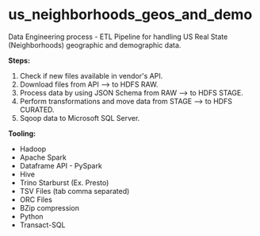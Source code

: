 # us_neighborhoods_geos_and_demo
Data Engineering process - ETL Pipeline for handling US Real State (Neighborhoods) geographic and demographic data.

**Steps:**
1) Check if new files available in vendor's API.
2) Download files from API --> to HDFS RAW.
3) Process data by using JSON Schema from RAW --> to HDFS STAGE.
4) Perform transformations and move data from STAGE --> to HDFS CURATED.
5) Sqoop data to Microsoft SQL Server.

**Tooling:** 
* Hadoop
* Apache Spark
* Dataframe API - PySpark
* Hive
* Trino Starburst (Ex. Presto)
* TSV Files (tab comma separated)
* ORC Files
* BZip compression
* Python
* Transact-SQL
